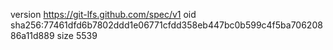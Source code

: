 version https://git-lfs.github.com/spec/v1
oid sha256:77461dfd6b7802ddd1e06771cfdd358eb447bc0b599c4f5ba70620886a11d889
size 5539
